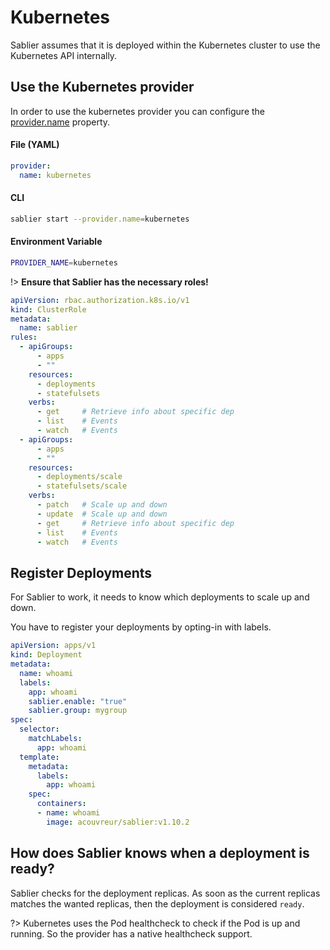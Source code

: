 # Kubernetes

Sablier assumes that it is deployed within the Kubernetes cluster to use the Kubernetes API internally.

## Use the Kubernetes provider

In order to use the kubernetes provider you can configure the [provider.name](TODO) property.

<!-- tabs:start -->

#### **File (YAML)**

```yaml
provider:
  name: kubernetes
```

#### **CLI**

```bash
sablier start --provider.name=kubernetes
```

#### **Environment Variable**

```bash
PROVIDER_NAME=kubernetes
```

<!-- tabs:end -->

!> **Ensure that Sablier has the necessary roles!**

```yaml
apiVersion: rbac.authorization.k8s.io/v1
kind: ClusterRole
metadata:
  name: sablier
rules:
  - apiGroups:
      - apps
      - ""
    resources:
      - deployments
      - statefulsets
    verbs:
      - get     # Retrieve info about specific dep
      - list    # Events
      - watch   # Events
  - apiGroups:
      - apps
      - ""
    resources:
      - deployments/scale
      - statefulsets/scale
    verbs:
      - patch   # Scale up and down
      - update  # Scale up and down
      - get     # Retrieve info about specific dep
      - list    # Events
      - watch   # Events
```

## Register Deployments

For Sablier to work, it needs to know which deployments to scale up and down.

You have to register your deployments by opting-in with labels.


```yaml
apiVersion: apps/v1
kind: Deployment
metadata:
  name: whoami
  labels:
    app: whoami
    sablier.enable: "true"
    sablier.group: mygroup
spec:
  selector:
    matchLabels:
      app: whoami
  template:
    metadata:
      labels:
        app: whoami
    spec:
      containers:
      - name: whoami
        image: acouvreur/sablier:v1.10.2
```

## How does Sablier knows when a deployment is ready?

Sablier checks for the deployment replicas. As soon as the current replicas matches the wanted replicas, then the deployment is considered `ready`.

?> Kubernetes uses the Pod healthcheck to check if the Pod is up and running. So the provider has a native healthcheck support.